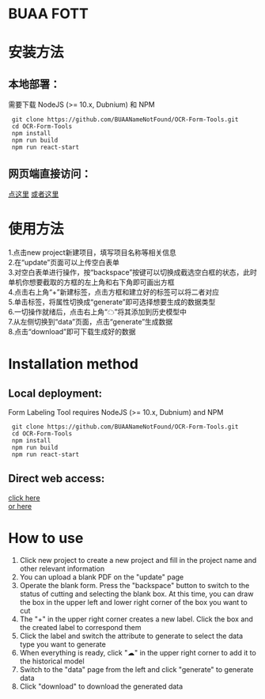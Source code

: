 # BUAA FOTT

# 安装方法

## 本地部署：
需要下载 NodeJS (>= 10.x, Dubnium) 和 NPM
```
 git clone https://github.com/BUAANameNotFound/OCR-Form-Tools.git
 cd OCR-Form-Tools
 npm install
 npm run build
 npm run react-start
```
## 网页端直接访问：
[点这里](https://wheremeow.com/)
[或者这里](https://namenotfound.wheremeow.com/)

# 使用方法
1.点击new project新建项目，填写项目名称等相关信息<br>
2.在“update”页面可以上传空白表单<br>
3.对空白表单进行操作，按“backspace”按键可以切换成截选空白框的状态，此时单机你想要截取的方框的左上角和右下角即可画出方框<br>
4.点击右上角“+”新建标签，点击方框和建立好的标签可以将二者对应<br>
5.单击标签，将属性切换成“generate”即可选择想要生成的数据类型<br>
6.一切操作就绪后，点击右上角“☁”将其添加到历史模型中<br>
7.从左侧切换到“data”页面，点击“generate”生成数据<br>
8.点击“download”即可下载生成好的数据<br>


# Installation method            
## Local deployment:    
Form Labeling Tool requires NodeJS (>= 10.x, Dubnium) and NPM
```
 git clone https://github.com/BUAANameNotFound/OCR-Form-Tools.git
 cd OCR-Form-Tools
 npm install
 npm run build
 npm run react-start
```
## Direct web access:            
[click here](https://wheremeow.com/)  
[or here](https://namenotfound.wheremeow.com/)

# How to use            
1. Click new project to create a new project and fill in the project name and other relevant information     <br>    
2. You can upload a blank PDF on the "update" page<br>
2. Operate the blank form. Press the "backspace" button to switch to the status of cutting and selecting the blank box. At this time, you can draw the box in the upper left and lower right corner of the box you want to cut <br>           
3. The "+" in the upper right corner creates a new label. Click the box and the created label to correspond them   <br>         
4. Click the label and switch the attribute to generate to select the data type you want to generate <br>           
5. When everything is ready, click "☁" in the upper right corner to add it to the historical model   <br>         
6. Switch to the "data" page from the left and click "generate" to generate data         <br>   
7. Click "download" to download the generated data<br>
